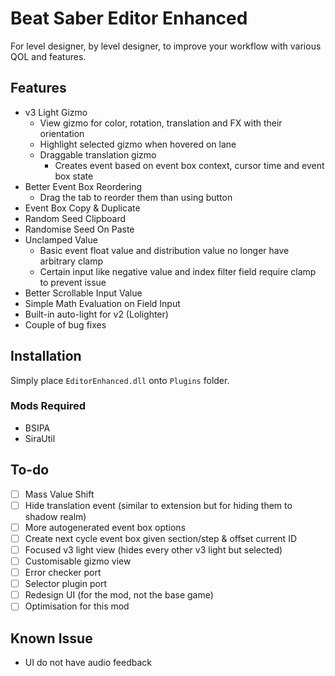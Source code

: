 # Beat Saber Editor Enhanced

For level designer, by level designer, to improve your workflow with various QOL and features.

## Features

* v3 Light Gizmo
    * View gizmo for color, rotation, translation and FX with their orientation
    * Highlight selected gizmo when hovered on lane
    * Draggable translation gizmo
        * Creates event based on event box context, cursor time and event box state
* Better Event Box Reordering
    * Drag the tab to reorder them than using button
* Event Box Copy & Duplicate
* Random Seed Clipboard
* Randomise Seed On Paste
* Unclamped Value
    * Basic event float value and distribution value no longer have arbitrary clamp
    * Certain input like negative value and index filter field require clamp to prevent issue
* Better Scrollable Input Value
* Simple Math Evaluation on Field Input
* Built-in auto-light for v2 (Lolighter)
* Couple of bug fixes

## Installation

Simply place `EditorEnhanced.dll` onto `Plugins` folder.

### Mods Required

* BSIPA
* SiraUtil

## To-do

* [ ] Mass Value Shift
* [ ] Hide translation event (similar to extension but for hiding them to shadow realm)
* [ ] More autogenerated event box options
* [ ] Create next cycle event box given section/step & offset current ID
* [ ] Focused v3 light view (hides every other v3 light but selected)
* [ ] Customisable gizmo view
* [ ] Error checker port
* [ ] Selector plugin port
* [ ] Redesign UI (for the mod, not the base game)
* [ ] Optimisation for this mod

## Known Issue

* UI do not have audio feedback
